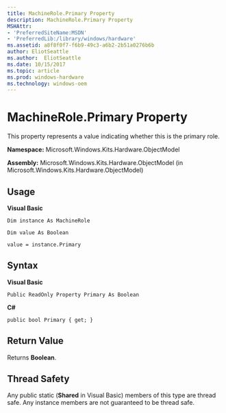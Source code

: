 ```yaml
---
title: MachineRole.Primary Property
description: MachineRole.Primary Property
MSHAttr:
- 'PreferredSiteName:MSDN'
- 'PreferredLib:/library/windows/hardware'
ms.assetid: a8f8f0f7-f6b9-49c3-a6b2-2b51a0276b6b
author: EliotSeattle
ms.author:  EliotSeattle
ms.date: 10/15/2017
ms.topic: article
ms.prod: windows-hardware
ms.technology: windows-oem
---
```


# MachineRole.Primary Property


This property represents a value indicating whether this is the primary role.

**Namespace:** Microsoft.Windows.Kits.Hardware.ObjectModel

**Assembly:** Microsoft.Windows.Kits.Hardware.ObjectModel (in Microsoft.Windows.Kits.Hardware.ObjectModel)

## <span id="Usage"></span><span id="usage"></span><span id="USAGE"></span>Usage


**Visual Basic**

`Dim instance As MachineRole`

`Dim value As Boolean`

`value = instance.Primary`

## <span id="Syntax"></span><span id="syntax"></span><span id="SYNTAX"></span>Syntax


**Visual Basic**

`Public ReadOnly Property Primary As Boolean`

**C#**

`public bool Primary { get; }`

## <span id="Return_Value"></span><span id="return_value"></span><span id="RETURN_VALUE"></span>Return Value


Returns **Boolean**.

## <span id="Thread_Safety"></span><span id="thread_safety"></span><span id="THREAD_SAFETY"></span>Thread Safety


Any public static (**Shared** in Visual Basic) members of this type are thread safe. Any instance members are not guaranteed to be thread safe.

 

 






